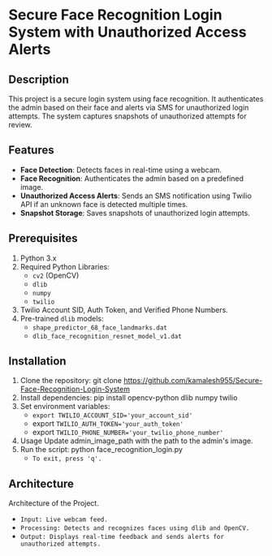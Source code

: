 # Secure Face Recognition Login System with Unauthorized Access Alerts

## Description
This project is a secure login system using face recognition. It authenticates the admin based on their face and alerts via SMS for unauthorized login attempts. The system captures snapshots of unauthorized attempts for review.

## Features
- **Face Detection**: Detects faces in real-time using a webcam.
- **Face Recognition**: Authenticates the admin based on a predefined image.
- **Unauthorized Access Alerts**: Sends an SMS notification using Twilio API if an unknown face is detected multiple times.
- **Snapshot Storage**: Saves snapshots of unauthorized login attempts.

## Prerequisites
1. Python 3.x
2. Required Python Libraries:
   - `cv2` (OpenCV)
   - `dlib`
   - `numpy`
   - `twilio`
3. Twilio Account SID, Auth Token, and Verified Phone Numbers.
4. Pre-trained `dlib` models:
   - `shape_predictor_68_face_landmarks.dat`
   - `dlib_face_recognition_resnet_model_v1.dat`

## Installation
1. Clone the repository:
   git clone https://github.com/kamalesh955/Secure-Face-Recognition-Login-System
2. Install dependencies:
   pip install opencv-python dlib numpy twilio
3. Set environment variables:
   - `export TWILIO_ACCOUNT_SID='your_account_sid'`
   - export `TWILIO_AUTH_TOKEN='your_auth_token'`
   - export `TWILIO_PHONE_NUMBER='your_twilio_phone_number'`
4. Usage
   Update admin_image_path with the path to the admin's image.
5. Run the script:
   python face_recognition_login.py
   - `To exit, press 'q'.`
   
## Architecture
Architecture of the Project.
   - `Input: Live webcam feed.`
   - `Processing: Detects and recognizes faces using dlib and OpenCV.`
   - `Output: Displays real-time feedback and sends alerts for unauthorized attempts.`
